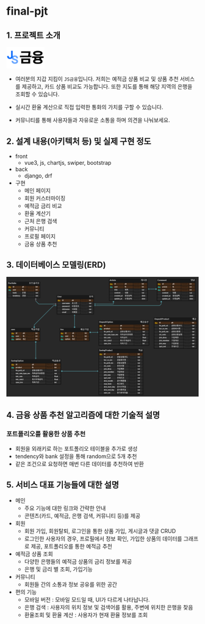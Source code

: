 # final-pjt



## 1. 프로젝트 소개
<img src="final-pjt/src/assets/logo.png" alt="image" style="width: 100px; height: auto;" />

- 여러분의 지갑 지킴이 `JS금융`입니다. 저희는 예적금 상품 비교 및 상품 추천 서비스를 제공하고, 카드 상품 비교도 가능합니다. 또한 지도를 통해 해당 지역의 은행을 조회할 수 있습니다.

- 실시간 환율 계산으로 직접 입력한 통화의 가치를 구할 수 있습니다.

- 커뮤니티를 통해 사용자들과 자유로운 소통을 하며 의견을 나눠보세요.


## 2. 설계 내용(아키텍처 등) 및 실제 구현 정도
- front
  - vue3, js, chartjs, swiper, bootstrap
- back
  - django, drf
- 구현
  - 메인 페이지
  - 회원 커스터마이징
  - 예적금 금리 비교
  - 환율 계산기
  - 근처 은행 검색
  - 커뮤니티
  - 프로필 페이지
  - 금융 상품 추천

## 3. 데이터베이스 모델링(ERD)
<img src="images/erd.PNG" alt="image" style="width: 1000px; height: auto;" />


## 4. 금융 상품 추천 알고리즘에 대한 기술적 설명
### 포트폴리오를 활용한 상품 추천
- 회원을 외래키로 하는 포트폴리오 테이블을 추가로 생성
- tendency와 bank 설정을 통해 random으로 5개 추천
- 같은 조건으로 요청하면 매번 다른 데이터를 추천하여 반환


## 5. 서비스 대표 기능들에 대한 설명
- 메인
  - 주요 기능에 대한 링크와 간략한 안내
  - 콘텐츠(카드, 예적금, 은행 검색, 커뮤니티 등)를 제공
- 회원
  - 회원 가입, 회원탈퇴, 로그인을 통한 상품 가입, 게시글과 댓글 CRUD
  - 로그인한 사용자의 경우, 프로필에서 정보 확인, 가입한 상품의 데이터를 그래프로 제공, 포트폴리오를 통한 예적금 추천
- 예적금 상품 조회
  - 다양한 은행들의 예적금 상품의 금리 정보를 제공
  - 은행 및 금리 별 조회, 가입기능
- 커뮤니티
  - 회원들 간의 소통과 정보 공유를 위한 공간
- 편의 기능
  - 모바일 버전 : 모바일 모드일 때, UI가 다르게 나타납니다.
  - 은행 검색 : 사용자의 위치 정보 및 검색어를 활용, 주변에 위치한 은행을 찾음
  - 환율조회 및 환율 계산 : 사용자가 현재 환율 정보를 조회
